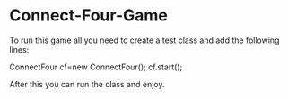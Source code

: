 # Connect-Four-Game

To run this game all you need to create a test class and add the following lines:

ConnectFour cf=new ConnectFour();
cf.start();

After this you can run the class and enjoy.
